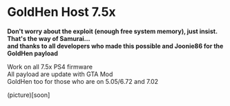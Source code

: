 # GoldHen Host 7.5x  

__Don't worry about the exploit (enough free system memory), just insist. That's the way of Samurai...  
and thanks to all developers who made this possible and Joonie86 for the GoldHen payload__

Work on all 7.5x PS4 firmware  
All payload are update with GTA Mod  
GoldHen too for those who are on 5.05/6.72 and 7.02  

(picture)[soon]
